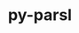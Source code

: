 ---
title: "py-parsl"
layout: cache
categories: [package, develop]
meta: {"versions": ["2023.08.21"], "compilers": ["gcc@=11.1.0", "oneapi@=2023.2.0"], "oss": ["ubuntu20.04"], "platforms": ["linux"], "targets": ["ppc64le", "x86_64", "x86_64_v3"], "stacks": ["e4s", "e4s-oneapi", "e4s-power", "root"], "num_specs": 33, "num_specs_by_stack": {"root": 33, "e4s-power": 11, "e4s-oneapi": 11, "e4s": 11}}
spec_details: [{"hash": "6icgkfkoaurzz5wdbe22744k3nkxnmwd", "compiler": "gcc@=11.1.0", "versions": ["2023.08.21"], "os": "ubuntu20.04", "platform": "linux", "target": "ppc64le", "variants": ["build_system=python_pip", "~monitoring"], "stacks": ["root", "e4s-power"], "size": "-", "tarball": "https://binaries.spack.io/develop/build_cache/linux-ubuntu20.04-ppc64le/gcc-11.1.0/py-parsl-2023.08.21/linux-ubuntu20.04-ppc64le-gcc-11.1.0-py-parsl-2023.08.21-6icgkfkoaurzz5wdbe22744k3nkxnmwd.spack"}, {"hash": "heudb2aixookjjqfhurepldozq3rdrfc", "compiler": "gcc@=11.1.0", "versions": ["2023.08.21"], "os": "ubuntu20.04", "platform": "linux", "target": "ppc64le", "variants": ["build_system=python_pip", "~monitoring"], "stacks": ["root", "e4s-power"], "size": "-", "tarball": "https://binaries.spack.io/develop/build_cache/linux-ubuntu20.04-ppc64le/gcc-11.1.0/py-parsl-2023.08.21/linux-ubuntu20.04-ppc64le-gcc-11.1.0-py-parsl-2023.08.21-heudb2aixookjjqfhurepldozq3rdrfc.spack"}, {"hash": "b6vnree5oaywwa2rxwdazvhi2piwqclp", "compiler": "gcc@=11.1.0", "versions": ["2023.08.21"], "os": "ubuntu20.04", "platform": "linux", "target": "ppc64le", "variants": ["build_system=python_pip", "~monitoring"], "stacks": ["root", "e4s-power"], "size": "-", "tarball": "https://binaries.spack.io/develop/build_cache/linux-ubuntu20.04-ppc64le/gcc-11.1.0/py-parsl-2023.08.21/linux-ubuntu20.04-ppc64le-gcc-11.1.0-py-parsl-2023.08.21-b6vnree5oaywwa2rxwdazvhi2piwqclp.spack"}, {"hash": "3lzkxkfqlx7sgnzu7hgtmczb4rvjmpyp", "compiler": "gcc@=11.1.0", "versions": ["2023.08.21"], "os": "ubuntu20.04", "platform": "linux", "target": "ppc64le", "variants": ["build_system=python_pip", "~monitoring"], "stacks": ["root", "e4s-power"], "size": "-", "tarball": "https://binaries.spack.io/develop/build_cache/linux-ubuntu20.04-ppc64le/gcc-11.1.0/py-parsl-2023.08.21/linux-ubuntu20.04-ppc64le-gcc-11.1.0-py-parsl-2023.08.21-3lzkxkfqlx7sgnzu7hgtmczb4rvjmpyp.spack"}, {"hash": "ddkoofotui7icxtgzoyree77smifcf62", "compiler": "gcc@=11.1.0", "versions": ["2023.08.21"], "os": "ubuntu20.04", "platform": "linux", "target": "ppc64le", "variants": ["build_system=python_pip", "~monitoring"], "stacks": ["root", "e4s-power"], "size": "-", "tarball": "https://binaries.spack.io/develop/build_cache/linux-ubuntu20.04-ppc64le/gcc-11.1.0/py-parsl-2023.08.21/linux-ubuntu20.04-ppc64le-gcc-11.1.0-py-parsl-2023.08.21-ddkoofotui7icxtgzoyree77smifcf62.spack"}, {"hash": "w4n7vserrojq2fkmnripftnhlapqhuml", "compiler": "gcc@=11.1.0", "versions": ["2023.08.21"], "os": "ubuntu20.04", "platform": "linux", "target": "ppc64le", "variants": ["build_system=python_pip", "~monitoring"], "stacks": ["root", "e4s-power"], "size": "-", "tarball": "https://binaries.spack.io/develop/build_cache/linux-ubuntu20.04-ppc64le/gcc-11.1.0/py-parsl-2023.08.21/linux-ubuntu20.04-ppc64le-gcc-11.1.0-py-parsl-2023.08.21-w4n7vserrojq2fkmnripftnhlapqhuml.spack"}, {"hash": "ulfxwheqcxbmvcrwmzx4dvv454xftlde", "compiler": "gcc@=11.1.0", "versions": ["2023.08.21"], "os": "ubuntu20.04", "platform": "linux", "target": "ppc64le", "variants": ["build_system=python_pip", "~monitoring"], "stacks": ["root", "e4s-power"], "size": "-", "tarball": "https://binaries.spack.io/develop/build_cache/linux-ubuntu20.04-ppc64le/gcc-11.1.0/py-parsl-2023.08.21/linux-ubuntu20.04-ppc64le-gcc-11.1.0-py-parsl-2023.08.21-ulfxwheqcxbmvcrwmzx4dvv454xftlde.spack"}, {"hash": "kgrcibpwyqjhf3y6ipopsnqiplfp5j34", "compiler": "gcc@=11.1.0", "versions": ["2023.08.21"], "os": "ubuntu20.04", "platform": "linux", "target": "ppc64le", "variants": ["build_system=python_pip", "~monitoring"], "stacks": ["root", "e4s-power"], "size": "-", "tarball": "https://binaries.spack.io/develop/build_cache/linux-ubuntu20.04-ppc64le/gcc-11.1.0/py-parsl-2023.08.21/linux-ubuntu20.04-ppc64le-gcc-11.1.0-py-parsl-2023.08.21-kgrcibpwyqjhf3y6ipopsnqiplfp5j34.spack"}, {"hash": "tylso7amuo34lxch43glpj777byiyd4w", "compiler": "gcc@=11.1.0", "versions": ["2023.08.21"], "os": "ubuntu20.04", "platform": "linux", "target": "ppc64le", "variants": ["build_system=python_pip", "~monitoring"], "stacks": ["root", "e4s-power"], "size": "-", "tarball": "https://binaries.spack.io/develop/build_cache/linux-ubuntu20.04-ppc64le/gcc-11.1.0/py-parsl-2023.08.21/linux-ubuntu20.04-ppc64le-gcc-11.1.0-py-parsl-2023.08.21-tylso7amuo34lxch43glpj777byiyd4w.spack"}, {"hash": "ehb6g3xfxnuyfq65ra2tjkukvt3s7ixe", "compiler": "gcc@=11.1.0", "versions": ["2023.08.21"], "os": "ubuntu20.04", "platform": "linux", "target": "ppc64le", "variants": ["build_system=python_pip", "~monitoring"], "stacks": ["root", "e4s-power"], "size": "-", "tarball": "https://binaries.spack.io/develop/build_cache/linux-ubuntu20.04-ppc64le/gcc-11.1.0/py-parsl-2023.08.21/linux-ubuntu20.04-ppc64le-gcc-11.1.0-py-parsl-2023.08.21-ehb6g3xfxnuyfq65ra2tjkukvt3s7ixe.spack"}, {"hash": "l4ncdbmhpeyfoxwhbeozff5umec4mnoa", "compiler": "gcc@=11.1.0", "versions": ["2023.08.21"], "os": "ubuntu20.04", "platform": "linux", "target": "ppc64le", "variants": ["build_system=python_pip", "~monitoring"], "stacks": ["root", "e4s-power"], "size": "-", "tarball": "https://binaries.spack.io/develop/build_cache/linux-ubuntu20.04-ppc64le/gcc-11.1.0/py-parsl-2023.08.21/linux-ubuntu20.04-ppc64le-gcc-11.1.0-py-parsl-2023.08.21-l4ncdbmhpeyfoxwhbeozff5umec4mnoa.spack"}, {"hash": "pqgf3tdrhsclvr2xztndksjjr32nysu5", "compiler": "oneapi@=2023.2.0", "versions": ["2023.08.21"], "os": "ubuntu20.04", "platform": "linux", "target": "x86_64", "variants": ["build_system=python_pip", "~monitoring"], "stacks": ["root", "e4s-oneapi"], "size": "-", "tarball": "https://binaries.spack.io/develop/build_cache/linux-ubuntu20.04-x86_64/oneapi-2023.2.0/py-parsl-2023.08.21/linux-ubuntu20.04-x86_64-oneapi-2023.2.0-py-parsl-2023.08.21-pqgf3tdrhsclvr2xztndksjjr32nysu5.spack"}, {"hash": "daxny7a2vyqjskjwdviamv7b36vf5ray", "compiler": "oneapi@=2023.2.0", "versions": ["2023.08.21"], "os": "ubuntu20.04", "platform": "linux", "target": "x86_64", "variants": ["build_system=python_pip", "~monitoring"], "stacks": ["root", "e4s-oneapi"], "size": "-", "tarball": "https://binaries.spack.io/develop/build_cache/linux-ubuntu20.04-x86_64/oneapi-2023.2.0/py-parsl-2023.08.21/linux-ubuntu20.04-x86_64-oneapi-2023.2.0-py-parsl-2023.08.21-daxny7a2vyqjskjwdviamv7b36vf5ray.spack"}, {"hash": "jl4y2olgspkuj3mk2bt6xwbrijuufjtr", "compiler": "oneapi@=2023.2.0", "versions": ["2023.08.21"], "os": "ubuntu20.04", "platform": "linux", "target": "x86_64", "variants": ["build_system=python_pip", "~monitoring"], "stacks": ["root", "e4s-oneapi"], "size": "-", "tarball": "https://binaries.spack.io/develop/build_cache/linux-ubuntu20.04-x86_64/oneapi-2023.2.0/py-parsl-2023.08.21/linux-ubuntu20.04-x86_64-oneapi-2023.2.0-py-parsl-2023.08.21-jl4y2olgspkuj3mk2bt6xwbrijuufjtr.spack"}, {"hash": "sgxcgd3qk526p6iwe3e2mxu4sug4w6rq", "compiler": "oneapi@=2023.2.0", "versions": ["2023.08.21"], "os": "ubuntu20.04", "platform": "linux", "target": "x86_64", "variants": ["build_system=python_pip", "~monitoring"], "stacks": ["root", "e4s-oneapi"], "size": "-", "tarball": "https://binaries.spack.io/develop/build_cache/linux-ubuntu20.04-x86_64/oneapi-2023.2.0/py-parsl-2023.08.21/linux-ubuntu20.04-x86_64-oneapi-2023.2.0-py-parsl-2023.08.21-sgxcgd3qk526p6iwe3e2mxu4sug4w6rq.spack"}, {"hash": "3f4pijreuk6pk2yplojxjvenw63n4epi", "compiler": "oneapi@=2023.2.0", "versions": ["2023.08.21"], "os": "ubuntu20.04", "platform": "linux", "target": "x86_64", "variants": ["build_system=python_pip", "~monitoring"], "stacks": ["root", "e4s-oneapi"], "size": "-", "tarball": "https://binaries.spack.io/develop/build_cache/linux-ubuntu20.04-x86_64/oneapi-2023.2.0/py-parsl-2023.08.21/linux-ubuntu20.04-x86_64-oneapi-2023.2.0-py-parsl-2023.08.21-3f4pijreuk6pk2yplojxjvenw63n4epi.spack"}, {"hash": "54gnal3vwbxitglxfcd6hb3yovdlsfas", "compiler": "oneapi@=2023.2.0", "versions": ["2023.08.21"], "os": "ubuntu20.04", "platform": "linux", "target": "x86_64", "variants": ["build_system=python_pip", "~monitoring"], "stacks": ["root", "e4s-oneapi"], "size": "-", "tarball": "https://binaries.spack.io/develop/build_cache/linux-ubuntu20.04-x86_64/oneapi-2023.2.0/py-parsl-2023.08.21/linux-ubuntu20.04-x86_64-oneapi-2023.2.0-py-parsl-2023.08.21-54gnal3vwbxitglxfcd6hb3yovdlsfas.spack"}, {"hash": "6pjl6i2opkzwavkn2ookptrykcsbiszo", "compiler": "oneapi@=2023.2.0", "versions": ["2023.08.21"], "os": "ubuntu20.04", "platform": "linux", "target": "x86_64", "variants": ["build_system=python_pip", "~monitoring"], "stacks": ["root", "e4s-oneapi"], "size": "-", "tarball": "https://binaries.spack.io/develop/build_cache/linux-ubuntu20.04-x86_64/oneapi-2023.2.0/py-parsl-2023.08.21/linux-ubuntu20.04-x86_64-oneapi-2023.2.0-py-parsl-2023.08.21-6pjl6i2opkzwavkn2ookptrykcsbiszo.spack"}, {"hash": "43nsuj7wqti3ylnldwtbrh3r7suxi623", "compiler": "oneapi@=2023.2.0", "versions": ["2023.08.21"], "os": "ubuntu20.04", "platform": "linux", "target": "x86_64", "variants": ["build_system=python_pip", "~monitoring"], "stacks": ["root", "e4s-oneapi"], "size": "-", "tarball": "https://binaries.spack.io/develop/build_cache/linux-ubuntu20.04-x86_64/oneapi-2023.2.0/py-parsl-2023.08.21/linux-ubuntu20.04-x86_64-oneapi-2023.2.0-py-parsl-2023.08.21-43nsuj7wqti3ylnldwtbrh3r7suxi623.spack"}, {"hash": "j4t5cxq4gouquoti4w27jnf6lj2dryxk", "compiler": "oneapi@=2023.2.0", "versions": ["2023.08.21"], "os": "ubuntu20.04", "platform": "linux", "target": "x86_64", "variants": ["build_system=python_pip", "~monitoring"], "stacks": ["root", "e4s-oneapi"], "size": "-", "tarball": "https://binaries.spack.io/develop/build_cache/linux-ubuntu20.04-x86_64/oneapi-2023.2.0/py-parsl-2023.08.21/linux-ubuntu20.04-x86_64-oneapi-2023.2.0-py-parsl-2023.08.21-j4t5cxq4gouquoti4w27jnf6lj2dryxk.spack"}, {"hash": "uqs3qwyg5x6kkwbtid7kr332huswybak", "compiler": "oneapi@=2023.2.0", "versions": ["2023.08.21"], "os": "ubuntu20.04", "platform": "linux", "target": "x86_64", "variants": ["build_system=python_pip", "~monitoring"], "stacks": ["root", "e4s-oneapi"], "size": "-", "tarball": "https://binaries.spack.io/develop/build_cache/linux-ubuntu20.04-x86_64/oneapi-2023.2.0/py-parsl-2023.08.21/linux-ubuntu20.04-x86_64-oneapi-2023.2.0-py-parsl-2023.08.21-uqs3qwyg5x6kkwbtid7kr332huswybak.spack"}, {"hash": "wjztsv4lowdhpoyhhe2kgl6dxfepvkn3", "compiler": "oneapi@=2023.2.0", "versions": ["2023.08.21"], "os": "ubuntu20.04", "platform": "linux", "target": "x86_64", "variants": ["build_system=python_pip", "~monitoring"], "stacks": ["root", "e4s-oneapi"], "size": "-", "tarball": "https://binaries.spack.io/develop/build_cache/linux-ubuntu20.04-x86_64/oneapi-2023.2.0/py-parsl-2023.08.21/linux-ubuntu20.04-x86_64-oneapi-2023.2.0-py-parsl-2023.08.21-wjztsv4lowdhpoyhhe2kgl6dxfepvkn3.spack"}, {"hash": "rz3a2p7yguiaplq566jsjy6lenqbvf64", "compiler": "gcc@=11.1.0", "versions": ["2023.08.21"], "os": "ubuntu20.04", "platform": "linux", "target": "x86_64_v3", "variants": ["build_system=python_pip", "~monitoring"], "stacks": ["root", "e4s"], "size": "-", "tarball": "https://binaries.spack.io/develop/build_cache/linux-ubuntu20.04-x86_64_v3/gcc-11.1.0/py-parsl-2023.08.21/linux-ubuntu20.04-x86_64_v3-gcc-11.1.0-py-parsl-2023.08.21-rz3a2p7yguiaplq566jsjy6lenqbvf64.spack"}, {"hash": "5c52tzz7f7dqnvrsfhionrqa65uofddz", "compiler": "gcc@=11.1.0", "versions": ["2023.08.21"], "os": "ubuntu20.04", "platform": "linux", "target": "x86_64_v3", "variants": ["build_system=python_pip", "~monitoring"], "stacks": ["root", "e4s"], "size": "-", "tarball": "https://binaries.spack.io/develop/build_cache/linux-ubuntu20.04-x86_64_v3/gcc-11.1.0/py-parsl-2023.08.21/linux-ubuntu20.04-x86_64_v3-gcc-11.1.0-py-parsl-2023.08.21-5c52tzz7f7dqnvrsfhionrqa65uofddz.spack"}, {"hash": "xkfnruo3q5qfvgdqvkxxnlhjo5ytr7dt", "compiler": "gcc@=11.1.0", "versions": ["2023.08.21"], "os": "ubuntu20.04", "platform": "linux", "target": "x86_64_v3", "variants": ["build_system=python_pip", "~monitoring"], "stacks": ["root", "e4s"], "size": "-", "tarball": "https://binaries.spack.io/develop/build_cache/linux-ubuntu20.04-x86_64_v3/gcc-11.1.0/py-parsl-2023.08.21/linux-ubuntu20.04-x86_64_v3-gcc-11.1.0-py-parsl-2023.08.21-xkfnruo3q5qfvgdqvkxxnlhjo5ytr7dt.spack"}, {"hash": "nc4ifxlg5sn6m2jcjwi4p6mn3fmlsqwi", "compiler": "gcc@=11.1.0", "versions": ["2023.08.21"], "os": "ubuntu20.04", "platform": "linux", "target": "x86_64_v3", "variants": ["build_system=python_pip", "~monitoring"], "stacks": ["root", "e4s"], "size": "-", "tarball": "https://binaries.spack.io/develop/build_cache/linux-ubuntu20.04-x86_64_v3/gcc-11.1.0/py-parsl-2023.08.21/linux-ubuntu20.04-x86_64_v3-gcc-11.1.0-py-parsl-2023.08.21-nc4ifxlg5sn6m2jcjwi4p6mn3fmlsqwi.spack"}, {"hash": "zrpomfyjjwcxtsxllogrx6steogueja5", "compiler": "gcc@=11.1.0", "versions": ["2023.08.21"], "os": "ubuntu20.04", "platform": "linux", "target": "x86_64_v3", "variants": ["build_system=python_pip", "~monitoring"], "stacks": ["root", "e4s"], "size": "-", "tarball": "https://binaries.spack.io/develop/build_cache/linux-ubuntu20.04-x86_64_v3/gcc-11.1.0/py-parsl-2023.08.21/linux-ubuntu20.04-x86_64_v3-gcc-11.1.0-py-parsl-2023.08.21-zrpomfyjjwcxtsxllogrx6steogueja5.spack"}, {"hash": "z5wtbfel2wirstmnkcn36xfkj32dtqvu", "compiler": "gcc@=11.1.0", "versions": ["2023.08.21"], "os": "ubuntu20.04", "platform": "linux", "target": "x86_64_v3", "variants": ["build_system=python_pip", "~monitoring"], "stacks": ["root", "e4s"], "size": "-", "tarball": "https://binaries.spack.io/develop/build_cache/linux-ubuntu20.04-x86_64_v3/gcc-11.1.0/py-parsl-2023.08.21/linux-ubuntu20.04-x86_64_v3-gcc-11.1.0-py-parsl-2023.08.21-z5wtbfel2wirstmnkcn36xfkj32dtqvu.spack"}, {"hash": "mr7ojaubv3j3lihemku26vxtqrlirdn5", "compiler": "gcc@=11.1.0", "versions": ["2023.08.21"], "os": "ubuntu20.04", "platform": "linux", "target": "x86_64_v3", "variants": ["build_system=python_pip", "~monitoring"], "stacks": ["root", "e4s"], "size": "-", "tarball": "https://binaries.spack.io/develop/build_cache/linux-ubuntu20.04-x86_64_v3/gcc-11.1.0/py-parsl-2023.08.21/linux-ubuntu20.04-x86_64_v3-gcc-11.1.0-py-parsl-2023.08.21-mr7ojaubv3j3lihemku26vxtqrlirdn5.spack"}, {"hash": "cweyamp6upc3qnejoat5645sih37jnyd", "compiler": "gcc@=11.1.0", "versions": ["2023.08.21"], "os": "ubuntu20.04", "platform": "linux", "target": "x86_64_v3", "variants": ["build_system=python_pip", "~monitoring"], "stacks": ["root", "e4s"], "size": "-", "tarball": "https://binaries.spack.io/develop/build_cache/linux-ubuntu20.04-x86_64_v3/gcc-11.1.0/py-parsl-2023.08.21/linux-ubuntu20.04-x86_64_v3-gcc-11.1.0-py-parsl-2023.08.21-cweyamp6upc3qnejoat5645sih37jnyd.spack"}, {"hash": "mkd2tzdcav4hvvjm6ufxpvuk4i6za7og", "compiler": "gcc@=11.1.0", "versions": ["2023.08.21"], "os": "ubuntu20.04", "platform": "linux", "target": "x86_64_v3", "variants": ["build_system=python_pip", "~monitoring"], "stacks": ["root", "e4s"], "size": "-", "tarball": "https://binaries.spack.io/develop/build_cache/linux-ubuntu20.04-x86_64_v3/gcc-11.1.0/py-parsl-2023.08.21/linux-ubuntu20.04-x86_64_v3-gcc-11.1.0-py-parsl-2023.08.21-mkd2tzdcav4hvvjm6ufxpvuk4i6za7og.spack"}, {"hash": "dfeeeoa3vanl5aomrst7jjt4sfu3zr35", "compiler": "gcc@=11.1.0", "versions": ["2023.08.21"], "os": "ubuntu20.04", "platform": "linux", "target": "x86_64_v3", "variants": ["build_system=python_pip", "~monitoring"], "stacks": ["root", "e4s"], "size": "-", "tarball": "https://binaries.spack.io/develop/build_cache/linux-ubuntu20.04-x86_64_v3/gcc-11.1.0/py-parsl-2023.08.21/linux-ubuntu20.04-x86_64_v3-gcc-11.1.0-py-parsl-2023.08.21-dfeeeoa3vanl5aomrst7jjt4sfu3zr35.spack"}, {"hash": "mpjtdx4hmiatamsjzfu2ao5wgn5lxcmh", "compiler": "gcc@=11.1.0", "versions": ["2023.08.21"], "os": "ubuntu20.04", "platform": "linux", "target": "x86_64_v3", "variants": ["build_system=python_pip", "~monitoring"], "stacks": ["root", "e4s"], "size": "-", "tarball": "https://binaries.spack.io/develop/build_cache/linux-ubuntu20.04-x86_64_v3/gcc-11.1.0/py-parsl-2023.08.21/linux-ubuntu20.04-x86_64_v3-gcc-11.1.0-py-parsl-2023.08.21-mpjtdx4hmiatamsjzfu2ao5wgn5lxcmh.spack"}]
---